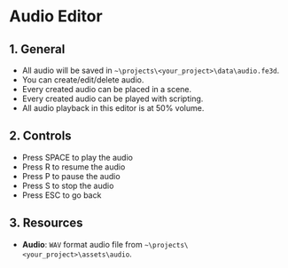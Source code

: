 # Audio Editor

## 1. General

- All audio will be saved in `~\projects\<your_project>\data\audio.fe3d`.
- You can create/edit/delete audio.
- Every created audio can be placed in a scene.
- Every created audio can be played with scripting.
- All audio playback in this editor is at 50% volume.

## 2. Controls

- Press SPACE to play the audio
- Press R to resume the audio
- Press P to pause the audio
- Press S to stop the audio
- Press ESC to go back

## 3. Resources

- **Audio**: `WAV` format audio file from `~\projects\<your_project>\assets\audio`.
